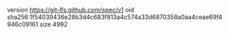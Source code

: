 version https://git-lfs.github.com/spec/v1
oid sha256:1f54039436e28b3d4c683f813a4c574a33d6870358a0aa4ceae69f4946c09161
size 4992
